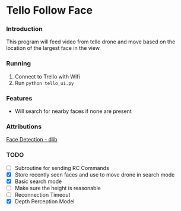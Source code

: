 # Tello Follow Face

### Introduction 

This program will feed video from tello drone and move based on the location of the
largest face in the view. 


### Running

1. Connect to Trello with Wifi
2. Run `python tello_ui.py`

### Features

- Will search for nearby faces if none are present

### Attributions

[Face Detection - dlib](http://dlib.net/face_detector.py.html)


### TODO

- [ ] Subroutine for sending RC Commands
- [x] Store recently seen faces and use to move drone in search mode
- [x] Basic search mode
- [ ] Make sure the height is reasonable
- [ ] Reconnection Timeout
- [x] Depth Perception Model